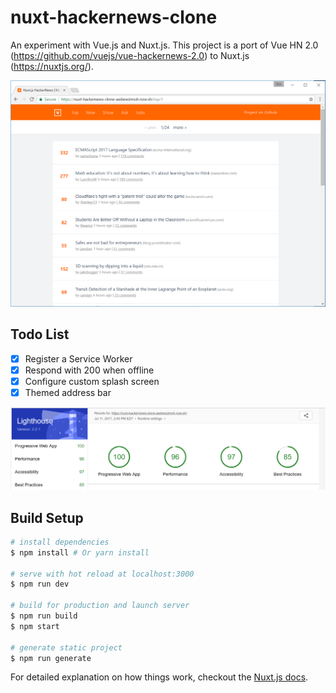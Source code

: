 # nuxt-hackernews-clone

An experiment with Vue.js and Nuxt.js. This project is a port of Vue HN 2.0 (https://github.com/vuejs/vue-hackernews-2.0) to Nuxt.js (https://nuxtjs.org/).

![alt text](Demo.PNG "Demo")

## Todo List

- [x] Register a Service Worker
- [x] Respond with 200 when offline
- [x] Configure custom splash screen
- [x] Themed address bar

![alt text](LighthouseScore.PNG "Lighthouse score")

## Build Setup

``` bash
# install dependencies
$ npm install # Or yarn install

# serve with hot reload at localhost:3000
$ npm run dev

# build for production and launch server
$ npm run build
$ npm start

# generate static project
$ npm run generate
```

For detailed explanation on how things work, checkout the [Nuxt.js docs](https://github.com/nuxt/nuxt.js).
